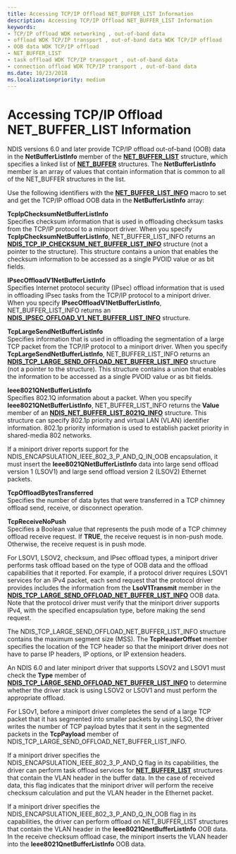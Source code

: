 ```yaml
---
title: Accessing TCP/IP Offload NET_BUFFER_LIST Information
description: Accessing TCP/IP Offload NET_BUFFER_LIST Information
keywords:
- TCP/IP offload WDK networking , out-of-band data
- offload WDK TCP/IP transport , out-of-band data WDK TCP/IP offload
- OOB data WDK TCP/IP offload
- NET_BUFFER_LIST
- task offload WDK TCP/IP transport , out-of-band data
- connection offload WDK TCP/IP transport , out-of-band data
ms.date: 10/23/2018
ms.localizationpriority: medium
---
```


# Accessing TCP/IP Offload NET\_BUFFER\_LIST Information

NDIS versions 6.0 and later provide TCP/IP offload out-of-band (OOB) data in the **NetBufferListInfo** member of the [**NET\_BUFFER\_LIST**](/windows-hardware/drivers/ddi/ndis/ns-ndis-_net_buffer_list) structure, which specifies a linked list of [**NET\_BUFFER**](/windows-hardware/drivers/ddi/ndis/ns-ndis-_net_buffer) structures. The **NetBufferListInfo** member is an array of values that contain information that is common to all of the NET\_BUFFER structures in the list.

Use the following identifiers with the [**NET\_BUFFER\_LIST\_INFO**](/windows-hardware/drivers/ddi/ndis/nf-ndis-net_buffer_list_info) macro to set and get the TCP/IP offload OOB data in the **NetBufferListInfo** array:

<a href="" id="tcpipchecksumnetbufferlistinfo"></a>**TcpIpChecksumNetBufferListInfo**  
Specifies checksum information that is used in offloading checksum tasks from the TCP/IP protocol to a miniport driver. When you specify **TcpIpChecksumNetBufferListInfo**, NET\_BUFFER\_LIST\_INFO returns an [**NDIS\_TCP\_IP\_CHECKSUM\_NET\_BUFFER\_LIST\_INFO**](/windows-hardware/drivers/ddi/ndis/ns-ndis-_ndis_tcp_ip_checksum_net_buffer_list_info) structure (not a pointer to the structure). This structure contains a union that enables the checksum information to be accessed as a single PVOID value or as bit fields.

<a href="" id="ipsecoffloadv1netbufferlistinfo"></a>**IPsecOffloadV1NetBufferListInfo**  
Specifies Internet protocol security (IPsec) offload information that is used in offloading IPsec tasks from the TCP/IP protocol to a miniport driver. When you specify **IPsecOffloadV1NetBufferListInfo**, NET\_BUFFER\_LIST\_INFO returns an [**NDIS\_IPSEC\_OFFLOAD\_V1\_NET\_BUFFER\_LIST\_INFO**](/windows-hardware/drivers/ddi/ndis/ns-ndis-_ndis_ipsec_offload_v1_net_buffer_list_info) structure.

<a href="" id="tcplargesendnetbufferlistinfo"></a>**TcpLargeSendNetBufferListInfo**  
Specifies information that is used in offloading the segmentation of a large TCP packet from the TCP/IP protocol to a miniport driver. When you specify **TcpLargeSendNetBufferListInfo**, NET\_BUFFER\_LIST\_INFO returns an [**NDIS\_TCP\_LARGE\_SEND\_OFFLOAD\_NET\_BUFFER\_LIST\_INFO**](/windows-hardware/drivers/ddi/ndis/ns-ndis-_ndis_tcp_large_send_offload_net_buffer_list_info) structure (not a pointer to the structure). This structure contains a union that enables the information to be accessed as a single PVOID value or as bit fields.

<a href="" id="ieee8021qnetbufferlistinfo"></a>**Ieee8021QNetBufferListInfo**  
Specifies 802.1Q information about a packet. When you specify **Ieee8021QNetBufferListInfo**, NET\_BUFFER\_LIST\_INFO returns the **Value** member of an [**NDIS\_NET\_BUFFER\_LIST\_8021Q\_INFO**](/windows-hardware/drivers/ddi/ndis/ns-ndis-_ndis_net_buffer_list_8021q_info) structure. This structure can specify 802.1p priority and virtual LAN (VLAN) identifier information. 802.1p priority information is used to establish packet priority in shared-media 802 networks.

If a miniport driver reports support for the NDIS\_ENCAPSULATION\_IEEE\_802\_3\_P\_AND\_Q\_IN\_OOB encapsulation, it must insert the **Ieee8021QNetBufferListInfo** data into large send offload version 1 (LSOV1) and large send offload version 2 (LSOV2) Ethernet packets.

<a href="" id="tcpoffloadbytestransferred"></a>**TcpOffloadBytesTransferred**  
Specifies the number of data bytes that were transferred in a TCP chimney offload send, receive, or disconnect operation.

<a href="" id="tcpreceivenopush"></a>**TcpReceiveNoPush**  
Specifies a Boolean value that represents the push mode of a TCP chimney offload receive request. If **TRUE**, the receive request is in non-push mode. Otherwise, the receive request is in push mode.

For LSOV1, LSOV2, checksum, and IPsec offload types, a miniport driver performs task offload based on the type of OOB data and the offload capabilities that it reported. For example, if a protocol driver requires LSOV1 services for an IPv4 packet, each send request that the protocol driver provides includes the information from the **LsoV1Transmit** member in the [**NDIS\_TCP\_LARGE\_SEND\_OFFLOAD\_NET\_BUFFER\_LIST\_INFO**](/windows-hardware/drivers/ddi/ndis/ns-ndis-_ndis_tcp_large_send_offload_net_buffer_list_info) OOB data. Note that the protocol driver must verify that the miniport driver supports IPv4, with the specified encapsulation type, before making the send request.

The NDIS\_TCP\_LARGE\_SEND\_OFFLOAD\_NET\_BUFFER\_LIST\_INFO structure contains the maximum segment size (MSS). The **TcpHeaderOffset** member specifies the location of the TCP header so that the miniport driver does not have to parse IP headers, IP options, or IP extension headers.

An NDIS 6.0 and later miniport driver that supports LSOV2 and LSOV1 must check the **Type** member of [**NDIS\_TCP\_LARGE\_SEND\_OFFLOAD\_NET\_BUFFER\_LIST\_INFO**](/windows-hardware/drivers/ddi/ndis/ns-ndis-_ndis_tcp_large_send_offload_net_buffer_list_info) to determine whether the driver stack is using LSOV2 or LSOV1 and must perform the appropriate offload.

For LSOv1, before a miniport driver completes the send of a large TCP packet that it has segmented into smaller packets by using LSO, the driver writes the number of TCP payload bytes that it sent in the segmented packets in the **TcpPayload** member of NDIS\_TCP\_LARGE\_SEND\_OFFLOAD\_NET\_BUFFER\_LIST\_INFO.

If a miniport driver specifies the NDIS\_ENCAPSULATION\_IEEE\_802\_3\_P\_AND\_Q flag in its capabilities, the driver can perform task offload services for [**NET\_BUFFER\_LIST**](/windows-hardware/drivers/ddi/ndis/ns-ndis-_net_buffer_list) structures that contain the VLAN header in the buffer data. In the case of received data, this flag indicates that the miniport driver will perform the receive checksum calculation and put the VLAN header in the Ethernet packet.

If a miniport driver specifies the NDIS\_ENCAPSULATION\_IEEE\_802\_3\_P\_AND\_Q\_IN\_OOB flag in its capabilities, the driver can perform offload on NET\_BUFFER\_LIST structures that contain the VLAN header in the **Ieee8021QnetBufferListInfo** OOB data. In the receive checksum offload case, the miniport inserts the VLAN header into the **Ieee8021QnetBufferListInfo** OOB data.

 

